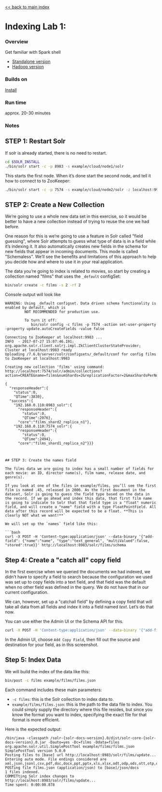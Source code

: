 [\<\< back to main index](../README.md)

# Indexing Lab 1:  

### Overview
Get familiar with Spark shell  
- [Standalone version](2.2-shell.md)
- [Hadoop version](2.2H-spark-shell-hadoop.md)

### Builds on
[Install](../install/README.md)

### Run time
approx. 20-30 minutes

### Notes


## STEP 1: Restart Solr
If solr is already started, there is no need to restart.

```bash
cd $SOLR_INSTALL
./bin/solr start -c -p 8983 -s example/cloud/node1/solr
```

This starts the first node. When it’s done start the second node, and tell it how to connect to to ZooKeeper:

```bash
./bin/solr start -c -p 7574 -s example/cloud/node2/solr -z localhost:9983
```


## STEP 2:  Create a New Collection 

We’re going to use a whole new data set in this exercise, so it would be better to have a new collection instead of trying to reuse the one we had before.

One reason for this is we’re going to use a feature in Solr called "field guessing", where Solr attempts to guess what type of data is in a field while it’s indexing it. It also automatically creates new fields in the schema for new fields that appear in incoming documents. This mode is called "Schemaless". We’ll see the benefits and limitations of this approach to help you decide how and where to use it in your real application.


The data you’re going to index is related to movies, so start by creating a collection named "films" that uses the `_default` configSet:

```bash
bin/solr create -c films -s 2 -rf 2
```

Console output will look like

```console
WARNING: Using _default configset. Data driven schema functionality is enabled by default, which is
         NOT RECOMMENDED for production use.

         To turn it off:
            bin/solr config -c films -p 7574 -action set-user-property -property update.autoCreateFields -value false

Connecting to ZooKeeper at localhost:9983 ...
INFO  - 2017-07-27 15:07:46.191; org.apache.solr.client.solrj.impl.ZkClientClusterStateProvider; Cluster at localhost:9983 ready
Uploading /7.6.0/server/solr/configsets/_default/conf for config films to ZooKeeper at localhost:9983

Creating new collection 'films' using command:
http://localhost:7574/solr/admin/collections?action=CREATE&name=films&numShards=2&replicationFactor=2&maxShardsPerNode=2&collection.configName=films

{
  "responseHeader":{
    "status":0,
    "QTime":3830},
  "success":{
    "192.168.0.110:8983_solr":{
      "responseHeader":{
        "status":0,
        "QTime":2076},
      "core":"films_shard2_replica_n1"},
    "192.168.0.110:7574_solr":{
      "responseHeader":{
        "status":0,
        "QTime":2494},
      "core":"films_shard1_replica_n2"}}}



## STEP 3: Create the names field

The films data we are going to index has a small number of fields for each movie: an ID, director name(s), film name, release date, and genre(s).

If you look at one of the files in example/films, you’ll see the first film is named .45, released in 2006. As the first document in the dataset, Solr is going to guess the field type based on the data in the record. If we go ahead and index this data, that first film name is going to indicate to Solr that that field type is a "float" numeric field, and will create a "name" field with a type FloatPointField. All data after this record will be expected to be a float. **This is clearly NOT what we want!**`

We will set up the `names` field like this:

```bash
curl -X POST -H 'Content-type:application/json' --data-binary '{"add-field": {"name":"name", "type":"text_general", "multiValued":false, "stored":true}}' http://localhost:8983/solr/films/schema
```


## Step 4: Create a "catch all" copy field

In the first exercise when we queried the documents we had indexed, we didn’t have to specify a field to search because the configuration we used was set up to copy fields into a text field, and that field was the default when no other field was defined in the query. We do not have that in our current configuration.

We can, however, set up a "catchall field" by defining a copy field that will take all data from all fields and index it into a field named _text_. Let’s do that now.

You can use either the Admin UI or the Schema API for this.

```bash
curl -X POST -H 'Content-type:application/json' --data-binary '{"add-field": {"name":"name", "type":"text_general", "multiValued":false, "stored":true}}' http://localhost:8983/solr/films/schema
```

In the Admin UI, choose `Add Copy Field`, then fill out the source and destination for your field, as in this screenshot.


## Step 5: Index Data

We will build the index of the data like this:

```bash
bin/post -c films example/films/films.json
```

Each command includes these main parameters:

* `-c films`: this is the Solr collection to index data to.
* `example/films/films.json`: this is the path to the data file to index. You could simply supply the directory where this file resides, but since you know the format you want to index, specifying the exact file for that format is more efficient.

Here is the expected output:

```console
/bin/java -classpath /solr-{solr-docs-version}.0/dist/solr-core-{solr-docs-version}.0.jar -Dauto=yes -Dc=films -Ddata=files org.apache.solr.util.SimplePostTool example/films/films.json
SimplePostTool version 5.0.0
Posting files to [base] url http://localhost:8983/solr/films/update...
Entering auto mode. File endings considered are xml,json,jsonl,csv,pdf,doc,docx,ppt,pptx,xls,xlsx,odt,odp,ods,ott,otp,ots,rtf,htm,html,txt,log
POSTing file films.json (application/json) to [base]/json/docs
1 files indexed.
COMMITting Solr index changes to http://localhost:8983/solr/films/update...
Time spent: 0:00:00.878


```



